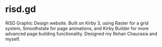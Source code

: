 # risd.gd
RISD Graphic Design website. Built on Kirby 3, using Raster for a grid system, Smoothstate for page animations, and Kirby Builder for more advanced page building functionality. Designed my Rohan Chaurasia and myself.
